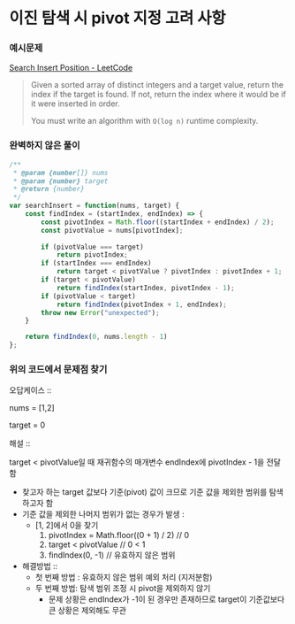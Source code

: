 # 이진 탐색 시 pivot 지정 고려 사항

### 예시문제

[Search Insert Position - LeetCode](https://leetcode.com/problems/search-insert-position/submissions/888551076/?envType=study-plan\&id=algorithm-i)

> Given a sorted array of distinct integers and a target value, return the index if the target is found. If not, return the index where it would be if it were inserted in order.
>
> You must write an algorithm with `O(log n)` runtime complexity.

### 완벽하지 않은 풀이

```jsx
/**
 * @param {number[]} nums
 * @param {number} target
 * @return {number}
 */
var searchInsert = function(nums, target) {
    const findIndex = (startIndex, endIndex) => {
        const pivotIndex = Math.floor((startIndex + endIndex) / 2);
        const pivotValue = nums[pivotIndex];
        
        if (pivotValue === target)
            return pivotIndex;
        if (startIndex === endIndex)
            return target < pivotValue ? pivotIndex : pivotIndex + 1;
        if (target < pivotValue)
            return findIndex(startIndex, pivotIndex - 1);
        if (pivotValue < target)
            return findIndex(pivotIndex + 1, endIndex);
        throw new Error("unexpected");
    }

    return findIndex(0, nums.length - 1)
};
```

### 위의 코드에서 문제점 찾기

오답케이스 ::

nums = \[1,2]

target = 0

해설 ::

target < pivotValue일 때 재귀함수의 매개변수 endIndex에 pivotIndex - 1을 전달함

* 찾고자 하는 target 값보다 기준(pivot) 값이 크므로 기준 값을 제외한 범위를 탐색하고자 함
* 기준 값을 제외한 나머지 범위가 없는 경우가 발생 :
  * \[1, 2]에서 0을 찾기
    1. pivotIndex = Math.floor((0 + 1) / 2) // 0
    2. target < pivotValue // 0 < 1
    3. findIndex(0, -1) // 유효하지 않은 범위
* 해결방법 ::
  * 첫 번째 방법 : 유효하지 않은 범위 예외 처리 (지저분함)
  * 두 번째 방법: 탐색 범위 조정 시 pivot을 제외하지 않기
    * 문제 상황은 endIndex가 -1이 된 경우만 존재하므로 target이 기준값보다 큰 상황은 제외해도 무관
